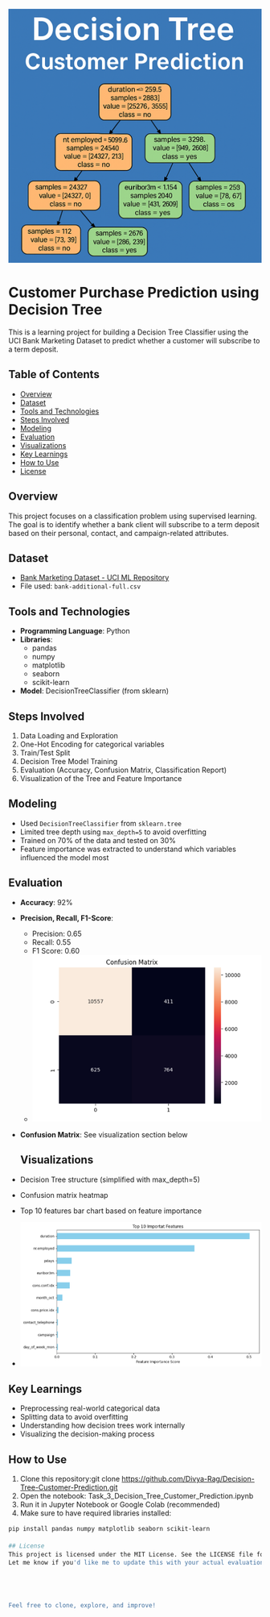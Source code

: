 ![Project Banner](./Repo_Banner.png)

#  Customer Purchase Prediction using Decision Tree
This is a learning project for building a Decision Tree Classifier using the UCI Bank Marketing Dataset to predict whether a customer will subscribe to a term deposit.

##  Table of Contents
- [Overview](#overview)
- [Dataset](#dataset)
- [Tools and Technologies](#tools-and-technologies)
- [Steps Involved](#steps-involved)
- [Modeling](#modeling)
- [Evaluation](#evaluation)
- [Visualizations](#visualizations)
- [Key Learnings](#key-learnings)
- [How to Use](#how-to-use)
- [License](#license)

##  Overview
This project focuses on a classification problem using supervised learning. The goal is to identify whether a bank client will subscribe to a term deposit based on their personal, contact, and campaign-related attributes.


##  Dataset
- [Bank Marketing Dataset - UCI ML Repository](https://archive.ics.uci.edu/ml/datasets/bank+marketing)
- File used: `bank-additional-full.csv`

##  Tools and Technologies

- **Programming Language**: Python
- **Libraries**: 
  - pandas
  - numpy
  - matplotlib
  - seaborn
  - scikit-learn
- **Model**: DecisionTreeClassifier (from sklearn)

##  Steps Involved
1. Data Loading and Exploration
2. One-Hot Encoding for categorical variables
3. Train/Test Split
4. Decision Tree Model Training
5. Evaluation (Accuracy, Confusion Matrix, Classification Report)
6. Visualization of the Tree and Feature Importance

##  Modeling

- Used `DecisionTreeClassifier` from `sklearn.tree`
- Limited tree depth using `max_depth=5` to avoid overfitting
- Trained on 70% of the data and tested on 30%
- Feature importance was extracted to understand which variables influenced the model most

##  Evaluation

- **Accuracy**: 92%
- **Precision, Recall, F1-Score**:
  - Precision: 0.65
  - Recall: 0.55
  - F1 Score: 0.60
  - ![Confusion Matrix](./confusion_matrix.png)
- **Confusion Matrix**: See visualization section below

  ##  Visualizations
- Decision Tree structure (simplified with max_depth=5)
- Confusion matrix heatmap
- Top 10 features bar chart based on feature importance
- ![Feature Importance](./feature_importance.png)
  
##  Key Learnings
- Preprocessing real-world categorical data
- Splitting data to avoid overfitting
- Understanding how decision trees work internally
- Visualizing the decision-making process

##  How to Use
1. Clone this repository:git clone https://github.com/Divya-Rag/Decision-Tree-Customer-Prediction.git
2. Open the notebook:
Task_3_Decision_Tree_Customer_Prediction.ipynb
3. Run it in Jupyter Notebook or Google Colab (recommended)
4. Make sure to have required libraries installed:
```bash
pip install pandas numpy matplotlib seaborn scikit-learn

## License
This project is licensed under the MIT License. See the LICENSE file for details.
Let me know if you'd like me to update this with your actual evaluation metrics or insert the image markdown for your confusion matrix and feature importance visuals!




Feel free to clone, explore, and improve!

